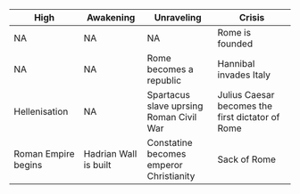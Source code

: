 |High|Awakening|Unraveling|Crisis|
|---|---|---|---|
NA | NA | NA | Rome is founded
NA | NA | Rome becomes a republic | Hannibal invades Italy
Hellenisation | NA | Spartacus slave uprsing<br/>Roman Civil War | Julius Caesar becomes the first dictator of Rome
Roman Empire begins | Hadrian Wall is built | Constatine becomes emperor<br/>Christianity | Sack of Rome
